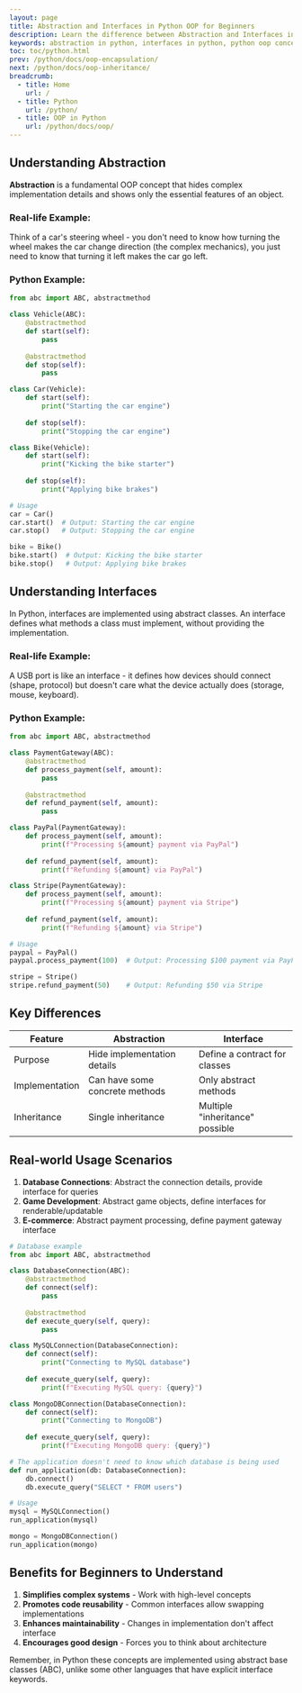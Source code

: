 ```yaml
---
layout: page
title: Abstraction and Interfaces in Python OOP for Beginners
description: Learn the difference between Abstraction and Interfaces in Python OOP with real-world examples. Perfect for beginners! Understand abstract classes, @abstractmethod, and how to implement interfaces in Python.  
keywords: abstraction in python, interfaces in python, python oop concepts, abstract class python, python abc module, difference between abstraction and interface in python, how to use @abstractmethod in python, python oop tutorial for beginners, real-world examples of abstraction python, when to use abstraction vs interface, python abstract base class, abc module in python, method overriding in python, polymorphism in python, inheritance vs abstraction python, python oop principles, abstractmethod decorator, python interface example, python abstraction explained, learn python oop
toc: toc/python.html
prev: /python/docs/oop-encapsulation/
next: /python/docs/oop-inheritance/
breadcrumb:
  - title: Home
    url: /
  - title: Python
    url: /python/
  - title: OOP in Python
    url: /python/docs/oop/
---
```


## Understanding Abstraction

**Abstraction** is a fundamental OOP concept that hides complex implementation details and shows only the essential features of an object.

### Real-life Example:
Think of a car's steering wheel - you don't need to know how turning the wheel makes the car change direction (the complex mechanics), you just need to know that turning it left makes the car go left.

### Python Example:
```python
from abc import ABC, abstractmethod

class Vehicle(ABC):
    @abstractmethod
    def start(self):
        pass
    
    @abstractmethod
    def stop(self):
        pass

class Car(Vehicle):
    def start(self):
        print("Starting the car engine")
    
    def stop(self):
        print("Stopping the car engine")

class Bike(Vehicle):
    def start(self):
        print("Kicking the bike starter")
    
    def stop(self):
        print("Applying bike brakes")

# Usage
car = Car()
car.start()  # Output: Starting the car engine
car.stop()   # Output: Stopping the car engine

bike = Bike()
bike.start()  # Output: Kicking the bike starter
bike.stop()   # Output: Applying bike brakes
```

## Understanding Interfaces

In Python, interfaces are implemented using abstract classes. An interface defines what methods a class must implement, without providing the implementation.

### Real-life Example:
A USB port is like an interface - it defines how devices should connect (shape, protocol) but doesn't care what the device actually does (storage, mouse, keyboard).

### Python Example:
```python
from abc import ABC, abstractmethod

class PaymentGateway(ABC):
    @abstractmethod
    def process_payment(self, amount):
        pass
    
    @abstractmethod
    def refund_payment(self, amount):
        pass

class PayPal(PaymentGateway):
    def process_payment(self, amount):
        print(f"Processing ${amount} payment via PayPal")
    
    def refund_payment(self, amount):
        print(f"Refunding ${amount} via PayPal")

class Stripe(PaymentGateway):
    def process_payment(self, amount):
        print(f"Processing ${amount} payment via Stripe")
    
    def refund_payment(self, amount):
        print(f"Refunding ${amount} via Stripe")

# Usage
paypal = PayPal()
paypal.process_payment(100)  # Output: Processing $100 payment via PayPal

stripe = Stripe()
stripe.refund_payment(50)    # Output: Refunding $50 via Stripe
```

## Key Differences

| Feature        | Abstraction                      | Interface                     |
|----------------|----------------------------------|-------------------------------|
| Purpose        | Hide implementation details      | Define a contract for classes |
| Implementation | Can have some concrete methods  | Only abstract methods         |
| Inheritance    | Single inheritance              | Multiple "inheritance" possible|

## Real-world Usage Scenarios

1. **Database Connections**: Abstract the connection details, provide interface for queries
2. **Game Development**: Abstract game objects, define interfaces for renderable/updatable
3. **E-commerce**: Abstract payment processing, define payment gateway interface

```python
# Database example
from abc import ABC, abstractmethod

class DatabaseConnection(ABC):
    @abstractmethod
    def connect(self):
        pass
    
    @abstractmethod
    def execute_query(self, query):
        pass

class MySQLConnection(DatabaseConnection):
    def connect(self):
        print("Connecting to MySQL database")
    
    def execute_query(self, query):
        print(f"Executing MySQL query: {query}")

class MongoDBConnection(DatabaseConnection):
    def connect(self):
        print("Connecting to MongoDB")
    
    def execute_query(self, query):
        print(f"Executing MongoDB query: {query}")

# The application doesn't need to know which database is being used
def run_application(db: DatabaseConnection):
    db.connect()
    db.execute_query("SELECT * FROM users")

# Usage
mysql = MySQLConnection()
run_application(mysql)

mongo = MongoDBConnection()
run_application(mongo)
```

## Benefits for Beginners to Understand

1. **Simplifies complex systems** - Work with high-level concepts
2. **Promotes code reusability** - Common interfaces allow swapping implementations
3. **Enhances maintainability** - Changes in implementation don't affect interface
4. **Encourages good design** - Forces you to think about architecture

Remember, in Python these concepts are implemented using abstract base classes (ABC), unlike some other languages that have explicit interface keywords.
